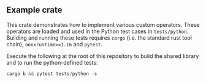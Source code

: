 Example crate
-------------

This crate demonstrates how to implement various custom operators.
These operators are loaded and used in the Python test cases in `tests/python`.
Building and running these tests requires `cargo` (i.e. the standard rust tool chain), `onnxruntime>=1.16` and `pytest`.

Execute the following at the root of this repository to build the shared
library and to run the python-defined tests:

```python
cargo b && pytest tests/python -s
```
